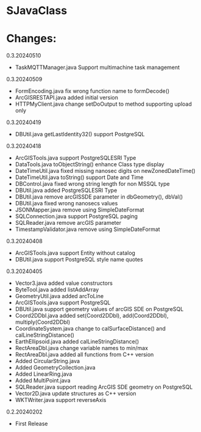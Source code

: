 # SJavaClass

# Changes:
0.3.20240510
- TaskMQTTManager.java Support multimachine task management

0.3.20240509
- FormEncoding.java fix wrong function name to formDecode()
- ArcGISRESTAPI.java added initial version
- HTTPMyClient.java change setDoOutput to method supporting upload only

0.3.20240419
- DBUtil.java getLastIdentity32() support PostgreSQL

0.3.20240418
- ArcGISTools.java support PostgreSQLESRI Type
- DataTools.java toObjectString() enhance Class type display
- DateTimeUtil.java fixed missing nanosec digits on newZonedDateTime()
- DateTimeUtil.java toString() support Date and Time
- DBControl.java fixed wrong string length for non MSSQL type
- DBUtil.java added PostgreSQLESRI Type
- DBUtil.java remove arcGISSDE parameter in dbGeometry(), dbVal()
- DBUtil.java fixed wrong nanosecs values
- JSONMapper.java remove using SimpleDateFormat
- SQLConnection.java support PostgreSQL paging
- SQLReader.java remove arcGIS parameter
- TimestampValidator.java remove using SimpleDateFormat

0.3.20240408
- ArcGISTools.java support Entity without catalog
- DBUtil.java support PostgreSQL style name quotes

0.3.20240405
- Vector3.java added value constructors
- ByteTool.java added listAddArray
- GeometryUtil.java added arcToLine
- ArcGISTools.java support PostgreSQL
- DBUtil.java support geometry values of arcGIS SDE on PostgreSQL
- Coord2DDbl.java added set(Coord2DDbl), add(Coord2DDbl), multiply(Coord2DDbl)
- CoordinateSystem.java change to calSurfaceDistance() and calLineStringDistance()
- EarthEllipsoid.java added calLineStringDistance()
- RectAreaDbl.java change variable names to min/max
- RectAreaDbl.java added all functions from C++ version
- Added CircularString.java
- Added GeometryCollection.java
- Added LinearRing.java
- Added MultiPoint.java
- SQLReader.java support reading ArcGIS SDE geometry on PostgreSQL
- Vector2D.java update structures as C++ version
- WKTWriter.java support reverseAxis

0.2.20240202
- First Release